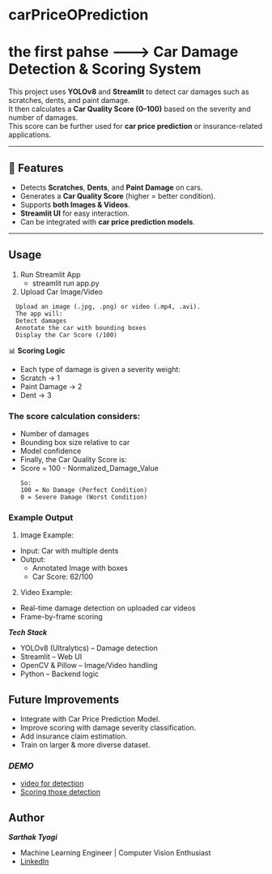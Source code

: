 # carPriceOPrediction
# the first pahse --->  Car Damage Detection & Scoring System

This project uses **YOLOv8** and **Streamlit** to detect car damages such as scratches, dents, and paint damage.  
It then calculates a **Car Quality Score (0–100)** based on the severity and number of damages.  
This score can be further used for **car price prediction** or insurance-related applications.

---

## 📌 Features
- Detects **Scratches**, **Dents**, and **Paint Damage** on cars.
- Generates a **Car Quality Score** (higher = better condition).
- Supports **both Images & Videos**.
- **Streamlit UI** for easy interaction.
- Can be integrated with **car price prediction models**.

---
## Usage
1. Run Streamlit App
   - streamlit run app.py
2. Upload Car Image/Video
```
  Upload an image (.jpg, .png) or video (.mp4, .avi).
  The app will:
  Detect damages
  Annotate the car with bounding boxes
  Display the Car Score (/100)
```
📊 **Scoring Logic**
  - Each type of damage is given a severity weight:
  - Scratch → 1
  - Paint Damage → 2
  - Dent → 3
### The score calculation considers:
  - Number of damages
  - Bounding box size relative to car
  - Model confidence
  - Finally, the Car Quality Score is:
  - Score = 100 - Normalized_Damage_Value
    ```
    So:
    100 = No Damage (Perfect Condition)
    0 = Severe Damage (Worst Condition)
    ```
### Example Output
1. Image Example:
  - Input: Car with multiple dents
  - Output:
    - Annotated Image with boxes
    - Car Score: 62/100
2. Video Example:
  - Real-time damage detection on uploaded car videos
  - Frame-by-frame scoring


 ***Tech Stack***
- YOLOv8 (Ultralytics) – Damage detection
- Streamlit – Web UI
- OpenCV & Pillow – Image/Video handling
- Python – Backend logic

  
## Future Improvements 
- Integrate with Car Price Prediction Model.
- Improve scoring with damage severity classification.
- Add insurance claim estimation.
- Train on larger & more diverse dataset.

### ***DEMO***
- [video for detection](https://www.linkedin.com/posts/sarthak-tyagi-a18812226_machinelearning-yolo-computervision-activity-7361832762640617474-uKed?utm_source=share&utm_medium=member_desktop&rcm=ACoAADi3pDQBy3-nsVgSm0LYdQdC_W0qjLWiwoo)
- [Scoring those detection](https://www.linkedin.com/posts/sarthak-tyagi-a18812226_machinelearning-yolo-computervision-activity-7361835658560069633-DCAs?utm_source=share&utm_medium=member_desktop&rcm=ACoAADi3pDQBy3-nsVgSm0LYdQdC_W0qjLWiwoo)

## Author
***Sarthak Tyagi***
- Machine Learning Engineer | Computer Vision Enthusiast
- [LinkedIn](www.linkedin.com/in/sarthak-tyagi-a18812226)
